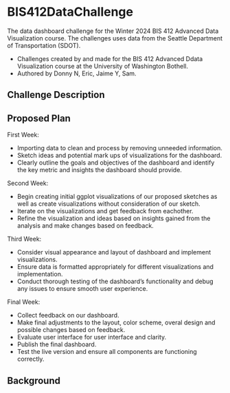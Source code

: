 # BIS412DataChallenge
The data dashboard challenge for the Winter 2024 BIS 412 Advanced Data Visualization course. The challenges uses data from the Seattle Department of Transportation (SDOT).
- Challenges created by and made for the BIS 412 Advanced Ddata Visualization course at the University of Washington Bothell.
- Authored by Donny N, Eric, Jaime Y, Sam.

## Challenge Description

## Proposed Plan
First Week:
- Importing data to clean and process by removing unneeded information.
- Sketch ideas and potential mark ups of visualizations for the dashboard.
- Clearly outline the goals and objectives of the dashboard and identify the key metric and insights the dashboard should provide.

Second Week:
- Begin creating initial ggplot visualizations of our proposed sketches as well as create visualizations without consideration of our sketch.
- Iterate on the visualizations and get feedback from eachother.
- Refine the visualization and ideas based on insights gained from the analysis and make changes based on feedback.

Third Week:
- Consider visual appearance and layout of dashboard and implement visualizations.
- Ensure data is formatted appropriately for different visualizations and implementation.
- Conduct thorough testing of the dashboard’s functionality and debug any issues to ensure smooth user experience.

Final Week:
- Collect feedback on our dashboard.
- Make final adjustments to the layout, color scheme, overal design and possible changes based on feedback.
- Evaluate user interface for user interface and clarity.
- Publish the final dashboard.
- Test the live version and ensure all components are functioning correctly.

## Background

